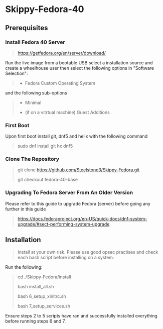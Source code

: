 # Skippy-Fedora-40

## Prerequisites

### Install Fedora 40 Server

> <https://getfedora.org/en/server/download/>

Run the live image from a bootable USB select a installation source and create a wheelhouse user then select the following options in "Software Selection":

> - Fedora Custom Operating System

and the following sub-options

> - Minimal
>
> - (if on a vitrtual machine) Guest Additions

### First Boot

Upon first boot install git, dnf5 and helix with the following command

> sudo dnf install git hx dnf5

### Clone The Repository

> git clone <https://github.com/Steelstone3/Skippy-Fedora.git>
>
> git checkout fedora-40-base

### Upgrading To Fedora Server From An Older Version

Please refer to this guide to upgrade Fedora (server) before going any further in this guide
> <https://docs.fedoraproject.org/en-US/quick-docs/dnf-system-upgrade/#sect-performing-system-upgrade>

## Installation

> Install at your own risk. Please use good opsec practises and check each bash script before installing on a system.

Run the following:

> cd ./Skippy-Fedora/install
>
> bash install_all.sh
>
> bash 6_setup_xinitrc.sh
>
> bash 7_setup_services.sh

Ensure steps 2 to 5 scripts have ran and successfully installed everything before running steps 6 and 7.
